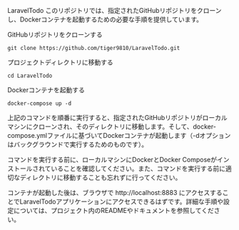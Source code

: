 LaravelTodo
このリポジトリでは、指定されたGitHubリポジトリをクローンし、Dockerコンテナを起動するための必要な手順を提供しています。

GitHubリポジトリをクローンする
```
git clone https://github.com/tiger9810/LaravelTodo.git
```
プロジェクトディレクトリに移動する
```
cd LaravelTodo
```

Dockerコンテナを起動する
```
docker-compose up -d
```
上記のコマンドを順番に実行すると、指定されたGitHubリポジトリがローカルマシンにクローンされ、そのディレクトリに移動します。そして、docker-compose.ymlファイルに基づいてDockerコンテナが起動します（-dオプションはバックグラウンドで実行するためのものです）。

コマンドを実行する前に、ローカルマシンにDockerとDocker Composeがインストールされていることを確認してください。また、コマンドを実行する前に適切なディレクトリに移動することも忘れずに行ってください。

コンテナが起動した後は、ブラウザで http://localhost:8883 にアクセスすることでLaravelTodoアプリケーションにアクセスできるはずです。詳細な手順や設定については、プロジェクト内のREADMEやドキュメントを参照してください。
